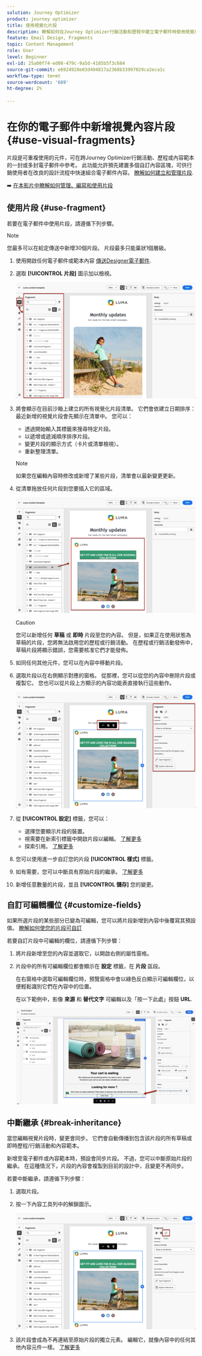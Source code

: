 ```yaml
---
solution: Journey Optimizer
product: journey optimizer
title: 使用視覺化片段
description: 瞭解如何在Journey Optimizer行銷活動和歷程中建立電子郵件時使用視覺片段
feature: Email Design, Fragments
topic: Content Management
role: User
level: Beginner
exl-id: 25a00f74-ed08-479c-9a5d-4185b5f3c684
source-git-commit: e6924928e03d494817a2368b33997029ca2eca1c
workflow-type: tm+mt
source-wordcount: '669'
ht-degree: 2%

---
```


# 在你的電子郵件中新增視覺內容片段 {#use-visual-fragments}

片段是可重複使用的元件，可在跨Journey Optimizer行銷活動、歷程或內容範本的一封或多封電子郵件中參考。 此功能允許預先建置多個自訂內容區塊，可供行銷使用者在改良的設計流程中快速組合電子郵件內容。 [瞭解如何建立和管理片段](../content-management/fragments.md).

➡️ [在本影片中瞭解如何管理、編寫和使用片段](../content-management/fragments.md#video-fragments)

## 使用片段 {#use-fragment}

若要在電子郵件中使用片段，請遵循下列步驟。

>[!NOTE]
>
>您最多可以在給定傳送中新增30個片段。 片段最多只能巢狀1個層級。


1. 使用開啟任何電子郵件或範本內容 [傳送Designer電子郵件](get-started-email-design.md).

1. 選取 **[!UICONTROL 片段]** 圖示加以檢視。

   ![](assets/fragments-in-designer.png)

1. 將會顯示在目前沙箱上建立的所有視覺化片段清單。 它們會依建立日期排序：最近新增的視覺片段會先顯示在清單中。 您可以：

   * 透過開始輸入其標籤來搜尋特定片段。
   * 以遞增或遞減順序排序片段。
   * 變更片段的顯示方式（卡片或清單檢視）。
   * 重新整理清單。

   >[!NOTE]
   >
   >如果您在編輯內容時修改或新增了某些片段，清單會以最新變更更新。

1. 從清單拖放任何片段到您要插入它的區域。

   ![](assets/fragment-insert.png)

   >[!CAUTION]
   >
   >您可以新增任何 **草稿** 或 **即時** 片段至您的內容。 但是，如果正在使用狀態為草稿的片段，您將無法啟用您的歷程或行銷活動。 在歷程或行銷活動發佈中，草稿片段將顯示錯誤，您需要核准它們才能發佈。

1. 如同任何其他元件，您可以在內容中移動片段。

1. 選取片段以在右側顯示對應的窗格。 從那裡，您可以從您的內容中刪除片段或複製它。 您也可以從片段上方顯示的內容功能表直接執行這些動作。

   ![](assets/fragment-right-pane.png)

1. 從 **[!UICONTROL 設定]** 標籤，您可以：

   * 選擇您要顯示片段的裝置。
   * 視需要在新索引標籤中開啟片段以編輯。 [了解更多](../content-management/fragments.md#edit-fragments)
   * 探索引用。 [了解更多](../content-management/fragments.md#explore-references)

1. 您可以使用進一步自訂您的片段 **[!UICONTROL 樣式]** 標籤。

1. 如有需要，您可以中斷具有原始片段的繼承。 [了解更多](#break-inheritance)

1. 新增任意數量的片段，並且 **[!UICONTROL 儲存]** 您的變更。

## 自訂可編輯欄位 {#customize-fields}

如果所選片段的某些部分已變為可編輯，您可以將片段新增到內容中後覆寫其預設值。 [瞭解如何使您的片段可自訂](../content-management/customizable-fragments.md)

若要自訂片段中可編輯的欄位，請遵循下列步驟：

1. 將片段新增至您的內容並選取它，以開啟右側的屬性窗格。

1. 片段中的所有可編輯欄位都會顯示在 **設定** 標籤，在 **片段** 區段。

   在右窗格中選取可編輯欄位時，預覽窗格中會以綠色反白顯示可編輯欄位，以便輕鬆識別它們在內容中的位置。

   在以下範例中，影像 **來源** 和 **替代文字** 可編輯以及「按一下此處」按鈕 **URL**.

   ![](assets/fragment-editable.png)

## 中斷繼承 {#break-inheritance}

當您編輯視覺片段時，變更會同步。 它們會自動傳播到包含該片段的所有草稿或即時歷程/行銷活動和內容範本。

新增至電子郵件或內容範本時，預設會同步片段。 不過，您可以中斷原始片段的繼承。 在這種情況下，片段的內容會複製到目前的設計中，且變更不再同步。

若要中斷繼承，請遵循下列步驟：

1. 選取片段。

1. 按一下內容工具列中的解鎖圖示。

   ![](assets/fragment-break-inheritance.png)

1. 該片段會成為不再連結至原始片段的獨立元素。 編輯它，就像內容中的任何其他內容元件一樣。 [了解更多](content-components.md)
